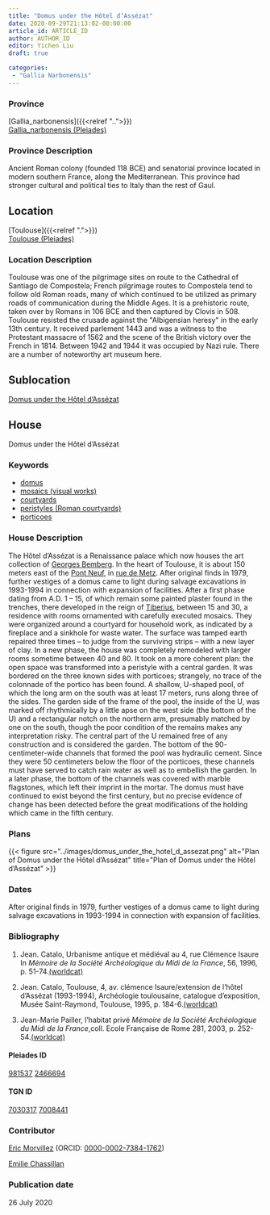 ```yaml
---
title: "Domus under the Hôtel d’Assézat"
date: 2020-09-29T21:13:02-00:00:00
article_id: ARTICLE_ID
author: AUTHOR_ID
editor: Yichen Liu
draft: true

categories:
 - "Gallia Narbonensis"
---
```


### Province

[Gallia_narbonensis]({{<relref "..">}}) \
[Gallia_narbonensis (Pleiades)](https://pleiades.stoa.org/places/981537)

### Province Description

Ancient Roman colony (founded 118 BCE) and senatorial province located in modern southern France, along the Mediterranean. This province had stronger cultural and political ties to Italy than the rest of Gaul.

## Location


[Toulouse]({{<relref ".">}}) \
[Toulouse (Pleiades)](https://pleiades.stoa.org/places/246694)

### Location Description

Toulouse was one of the pilgrimage sites on route to the Cathedral of Santiago de Compostela; French pilgrimage routes to Compostela tend to follow old Roman roads, many of which continued to be utilized as primary roads of communication during the Middle Ages. It is a prehistoric route, taken over by Romans in 106 BCE and then captured by Clovis in 508. Toulouse resisted the crusade against the "Albigensian heresy" in the early 13th century. It received parlement 1443 and was a witness to the Protestant massacre of 1562 and the scene of the British victory over the French in 1814. Between 1942 and 1944 it was occupied by Nazi rule. There are a number of noteworthy art museum here.<!--### Location Description-->

<!-- LEAVE THIS BLANK FOR NOW -->

## Sublocation

[Domus under the Hôtel d’Assézat](#)

<!--### Sublocation Description-->

<!-- DESCRIPTION -->

## House


Domus under the Hôtel d’Assézat


### Keywords

- [domus](http://vocab.getty.edu/page/aat/300005506)
- [mosaics (visual works)](http://vocab.getty.edu/page/aat/300015342)
- [courtyards](http://vocab.getty.edu/page/aat/300004095)
- [peristyles (Roman courtyards)](http://vocab.getty.edu/page/aat/300080971)
- [porticoes](http://vocab.getty.edu/page/aat/300004145)



### House Description

The Hôtel d’Assézat is a Renaissance palace which now houses the  art collection of [Georges Bemberg](https://fr.wikipedia.org/wiki/Georges_Bemberg).  In the heart of Toulouse, it is about 150 meters east of the [Pont Neuf](https://en.wikipedia.org/wiki/Pont_Neuf), in [rue de Metz](https://fr.wikipedia.org/wiki/Rue_de_Metz_(Paris)). After original finds in 1979, further vestiges of a domus came to light during salvage excavations in 1993-1994 in connection with expansion of facilities. After a first phase dating from A.D. 1 – 15, of which remain some painted plaster found in the trenches, there developed in the reign of [Tiberius](https://en.wikipedia.org/wiki/Tiberius), between 15 and 30, a residence with rooms ornamented with carefully executed mosaics.  They were organized around a courtyard for household work, as indicated by a fireplace and a sinkhole for waste water. The surface was tamped earth repaired three times – to judge from the surviving strips – with a new layer of clay.
 In a new phase, the house was completely remodeled with larger rooms sometime between 40 and 80. It took on a more coherent plan: the open space was transformed into a peristyle with a central garden. It was bordered on the three known sides with porticoes; strangely, no trace of the colonnade of the portico has been found. A shallow, U-shaped pool, of which the long arm on the south was at least 17 meters, runs along three of the sides. The garden side of the frame of the pool, the inside of the U, was marked off rhythmically by a little apse on the west side (the bottom of the U) and a rectangular notch on the northern arm, presumably matched by one on the south, though the poor condition of the remains makes any interpretation risky. The central part of the U remained free of any construction and is considered the garden. The bottom of the 90- centimeter-wide channels that formed the pool was hydraulic cement. Since they were 50 centimeters below the floor of the porticoes, these channels must have served to catch rain water as well as to embellish the garden. In a later phase, the bottom of the channels was covered with marble flagstones, which left their imprint in the mortar.
The domus must have continued to exist beyond the first century, but no precise evidence of change has been detected before the great modifications of the holding which came in the fifth century.

<!--### Maps-->

<!--
OLD WAY (DO NOT USE)
![alt_text](../../images/image_name.ext)
*CAPTION*

NEW WAY ↓↓↓↓
{{< figure src="../images/image_name.ext" alt="ALT_TEXT" title="CAPTION" >}}
-->

### Plans

{{< figure src="../images/domus_under_the_hotel_d_assezat.png" alt="Plan of Domus under the Hôtel d’Assézat" title="Plan of Domus under the Hôtel d’Assézat" >}}



### Dates

After original finds in 1979, further vestiges of a domus came to light during salvage excavations in 1993-1994 in connection with expansion of facilities.

### Bibliography

1. Jean. Catalo, Urbanisme antique et médiéval au 4, rue Clémence Isaure In *Mémoire de la Société Archéologique du Midi de la France*, 56, 1996, p. 51-74.[(worldcat)]()

2. Jean. Catalo, Toulouse, 4, av. clémence Isaure/extension de l’hôtel d’Assézat (1993-1994), Archéologie toulousaine, catalogue d’exposition, Musée Saint-Raymond, Toulouse, 1995, p. 184-6.[(worldcat)]()

3. Jean-Marie Pailler, l’habitat privé *Mémoire de la Société Archéologique du Midi de la France*,coll. Ecole Française de Rome 281, 2003, p. 252-54.[(worldcat)]()



#### Pleiades ID

[981537](https://pleiades.stoa.org/places/981537)
[2466694](https://pleiades.stoa.org/places/246694)

#### TGN ID

[7030317](http://vocab.getty.edu/page/tgn/7030317)
[7008441](http://vocab.getty.edu/page/tgn/7008441)

### Contributor

[Eric Morvillez](link) (ORCID: [0000-0002-7384-1762](https://orcid.org/0000-0002-7384-1762))

[Emilie Chassillan](link)
### Publication date

26 July 2020

<!--### Related articles-->

<!-- Links to other related articles. Leave blank for now -->